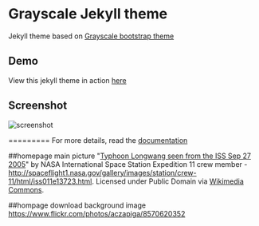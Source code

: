 Grayscale Jekyll theme
=========================

Jekyll theme based on [Grayscale bootstrap theme ](http://ironsummitmedia.github.io/startbootstrap-grayscale/)

## Demo
View this jekyll theme in action [here](https://jeromelachaud.github.io/grayscale-theme)

## Screenshot
![screenshot](https://raw.githubusercontent.com/jeromelachaud/grayscale-theme/master/screenshot.png)

=========
For more details, read the [documentation](http://jekyllrb.com/)

##homepage main picture
"<a href="http://commons.wikimedia.org/wiki/File:Typhoon_Longwang_seen_from_the_ISS_Sep_27_2005.jpg#/media/File:Typhoon_Longwang_seen_from_the_ISS_Sep_27_2005.jpg">Typhoon Longwang seen from the ISS Sep 27 2005</a>" by NASA International Space Station Expedition 11 crew member - <a rel="nofollow" class="external free" href="http://spaceflight1.nasa.gov/gallery/images/station/crew-11/html/iss011e13723.html">http://spaceflight1.nasa.gov/gallery/images/station/crew-11/html/iss011e13723.html</a>. Licensed under Public Domain via <a href="//commons.wikimedia.org/wiki/">Wikimedia Commons</a>.

##hompage download background image 
https://www.flickr.com/photos/aczapiga/8570620352